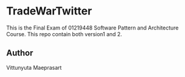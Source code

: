 # TradeWarTwitter
This is the Final Exam of 01219448 Software Pattern and Architecture Course. This repo contain both version1 and 2.

## Author
Vittunyuta Maeprasart

